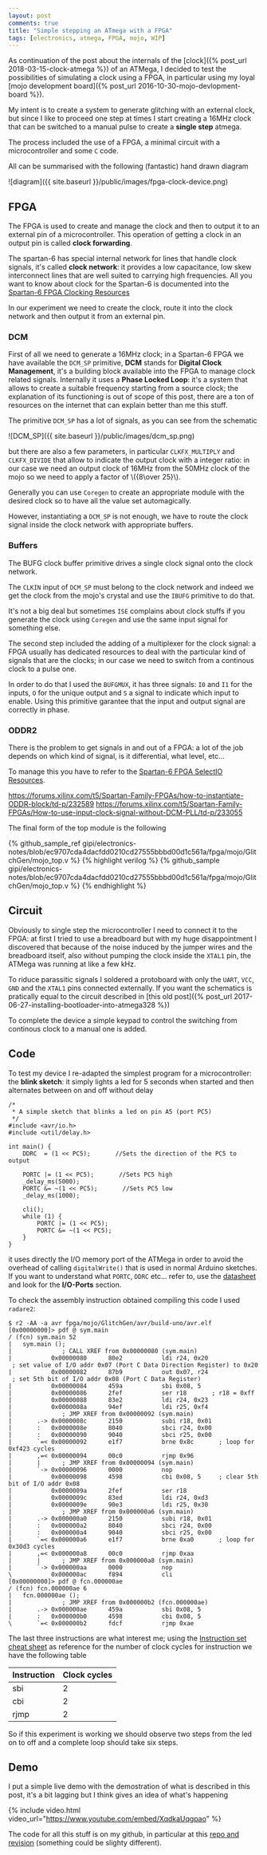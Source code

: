 ```yaml
---
layout: post
comments: true
title: "Simple stepping an ATmega with a FPGA"
tags: [electronics, atmega, FPGA, mojo, WIP]
---
```


As continuation of the post about the internals of the [clock]({% post_url 2018-03-15-clock-atmega %})
of an ATMega, I decided to test the possibilities of simulating a clock
using a FPGA, in particular using my loyal [mojo development board]({% post_url 2016-10-30-mojo-devlopment-board %}).

My intent is to create a system to generate glitching with an external clock, but since
I like to proceed one step at times I start creating a 16MHz clock that can be switched
to a manual pulse to create a **single step** atmega.

The process included the use of a FPGA, a minimal circuit with a microcontroller
and some ``C`` code.

All can be summarised with the following (fantastic) hand drawn diagram

![diagram]({{ site.baseurl }}/public/images/fpga-clock-device.png)

## FPGA

The FPGA is used to create and manage the clock and then to output it to an external pin of a microcontroller.
This operation of getting a clock in an output pin is called **clock forwarding**.

The spartan-6 has special internal network for lines that handle clock signals, it's called
**clock network**: it provides a low capacitance, low skew interconnect lines that are well
suited to carrying high frequencies. All you want to know about clock for the Spartan-6 is documented into the
[Spartan-6 FPGA Clocking Resources](https://www.xilinx.com/support/documentation/user_guides/ug382.pdf)

In our experiment we need to create the clock, route it into the clock network and then
output it from an external pin.

### DCM

First of all we need to generate a 16MHz clock; in a Spartan-6 FPGA we have available the ``DCM_SP`` primitive,
**DCM** stands for **Digital Clock Management**, it's a building block available into the FPGA
to manage clock related signals. Internally it uses a **Phase Locked Loop**: it's a system that allows to
create a suitable frequency starting from a source clock; the explanation
of its functioning is out of scope of this post, there are a ton of resources
on the internet that can explain better than me this stuff.

The primitive ``DCM_SP`` has a lot of signals, as you can see from the schematic

![DCM_SP]({{ site.baseurl }}/public/images/dcm_sp.png)

but there are also a few parameters, in particular ``CLKFX_MULTIPLY`` and ``CLKFX_DIVIDE``
that allow to indicate the output clock with a integer ratio: in our case we need an output clock of 16MHz from the
50MHz clock of the mojo so we need to apply a factor of \\({8\over 25}\\).

Generally you can use ``Coregen`` to create an appropriate module with the desired clock
so to have all the value set automagically.

However, instantiating a ``DCM_SP`` is not enough, we have to route the clock signal inside
the clock network with appropriate buffers.

### Buffers

The BUFG clock buffer primitive drives a single clock signal onto the clock network.

The ``CLKIN`` input of ``DCM_SP`` must belong to the clock network and indeed we get the
clock from the mojo's crystal and use the ``IBUFG`` primitive to do that.

It's not a big deal but sometimes ``ISE`` complains about clock stuffs if you generate
the clock using ``Coregen`` and use the same input signal for something else.

The second step included the adding of a multiplexer for the clock signal: a FPGA usually has
dedicated resources to deal with the particular kind of signals that are the clocks; in our case
we need to switch from a continous clock to a pulse one.

In order to do that I used the ``BUFGMUX``, it has three signals: ``I0`` and ``I1`` for the inputs, ``O``
for the unique output and ``S`` a signal to indicate which input to enable. Using this primitive
garantee that the input and output signal are correctly in phase.

### ODDR2

There is the problem to get signals in and out of a FPGA: a lot of the job depends on which
kind of signal, is it differential, what level, etc...

To manage this you have to refer to the [Spartan-6 FPGA SelectIO Resources](https://www.xilinx.com/support/documentation/user_guides/ug381.pdf).

https://forums.xilinx.com/t5/Spartan-Family-FPGAs/how-to-instantiate-ODDR-block/td-p/232589
https://forums.xilinx.com/t5/Spartan-Family-FPGAs/How-to-use-input-clock-signal-without-DCM-PLL/td-p/233055

The final form of the top module is the following

{% github_sample_ref gipi/electronics-notes/blob/ec9707cda4dacfdd0210cd27555bbbd00d1c561a/fpga/mojo/GlitchGen/mojo_top.v %}
{% highlight verilog %}
{% github_sample gipi/electronics-notes/blob/ec9707cda4dacfdd0210cd27555bbbd00d1c561a/fpga/mojo/GlitchGen/mojo_top.v %}
{% endhighlight %}

## Circuit

Obviously to single step the microcontroller I need to connect it to the FPGA: at first I tried
to use a breadboard but with my huge disappointment I discovered that because of the noise
induced by the jumper wires and the breadboard itself, also without pumping the clock inside
the ``XTAL1`` pin, the ATMega was running at like a few kHz.

To riduce parassitic signals I soldered a protoboard with only the ``UART``, ``VCC``, ``GND``
and the ``XTAL1`` pins connected externally. If you want the schematics is pratically equal
to the circuit described in [this old post]({% post_url 2017-06-27-installing-bootloader-into-atmega328 %})

To complete the device a simple keypad to control the switching from continous clock to a manual one is added.

## Code

To test my device I re-adapted the simplest program for a microcontroller: the **blink sketch**:
it simply lights a led for 5 seconds when started and then alternates between on and off
without delay

```
/*
 * A simple sketch that blinks a led on pin A5 (port PC5)
 */
#include <avr/io.h>
#include <util/delay.h>

int main() {
    DDRC  = (1 << PC5);       //Sets the direction of the PC5 to output

    PORTC |= (1 << PC5);       //Sets PC5 high
    _delay_ms(5000);
    PORTC &= ~(1 << PC5);       //Sets PC5 low
    _delay_ms(1000);

    cli();
    while (1) {
        PORTC |= (1 << PC5);
        PORTC &= ~(1 << PC5);
    }
}
```

it uses directly the I/O memory port of the ATMega in order to avoid the overhead
of calling ``digitalWrite()`` that is used in normal Arduino sketches.
If you want to understand what ``PORTC``, ``DDRC`` etc... refer to, use the
[datasheet](http://ww1.microchip.com/downloads/en/DeviceDoc/ATmega328_P%20AVR%20MCU%20with%20picoPower%20Technology%20Data%20Sheet%2040001984A.pdf)
and look for the **I/O-Ports** section.

To check the assembly instruction obtained compiling this code I used ``radare2``:

```
$ r2 -AA -a avr fpga/mojo/GlitchGen/avr/build-uno/avr.elf
[0x00000000]> pdf @ sym.main
/ (fcn) sym.main 52
|   sym.main ();
|              ; CALL XREF from 0x00000080 (sym.main)
|           0x00000080      80e2           ldi r24, 0x20
 ; set value of I/O addr 0x07 (Port C Data Direction Register) to 0x20
|           0x00000082      87b9           out 0x07, r24
 ; set 5th bit of I/O addr 0x08 (Port C Data Register)
|           0x00000084      459a           sbi 0x08, 5  
|           0x00000086      2fef           ser r18       ; r18 = 0xff
|           0x00000088      83e2           ldi r24, 0x23
|           0x0000008a      94ef           ldi r25, 0xf4
|              ; JMP XREF from 0x00000092 (sym.main)
|       .-> 0x0000008c      2150           subi r18, 0x01
|       :   0x0000008e      8040           sbci r24, 0x00
|       :   0x00000090      9040           sbci r25, 0x00
|       `=< 0x00000092      e1f7           brne 0x8c       ; loop for 0xf423 cycles
|       ,=< 0x00000094      00c0           rjmp 0x96
|       |      ; JMP XREF from 0x00000094 (sym.main)
|       `-> 0x00000096      0000           nop
|           0x00000098      4598           cbi 0x08, 5     ; clear 5th bit of I/O addr 0x08
|           0x0000009a      2fef           ser r18
|           0x0000009c      83ed           ldi r24, 0xd3
|           0x0000009e      90e3           ldi r25, 0x30
|              ; JMP XREF from 0x000000a6 (sym.main)
|       .-> 0x000000a0      2150           subi r18, 0x01
|       :   0x000000a2      8040           sbci r24, 0x00
|       :   0x000000a4      9040           sbci r25, 0x00
|       `=< 0x000000a6      e1f7           brne 0xa0       ; loop for 0x30d3 cycles
|       ,=< 0x000000a8      00c0           rjmp 0xaa
|       |      ; JMP XREF from 0x000000a8 (sym.main)
|       `-> 0x000000aa      0000           nop
\           0x000000ac      f894           cli
[0x00000000]> pdf @ fcn.000000ae
/ (fcn) fcn.000000ae 6
|   fcn.000000ae ();
|              ; JMP XREF from 0x000000b2 (fcn.000000ae)
|       .-> 0x000000ae      459a           sbi 0x08, 5
|       :   0x000000b0      4598           cbi 0x08, 5
\       `=< 0x000000b2      fdcf           rjmp 0xae
```

The last three instructions are what interest me; using
the [Instruction set cheat sheet](http://www.avr-tutorials.com/sites/default/files/Instruction%20Set%20Summary.pdf)
as reference for the number of clock cycles for instruction we have the following table

| Instruction | Clock cycles |
|-------------|--------------|
| sbi | 2 |
| cbi | 2 |
| rjmp | 2 |

So if this experiment is working we should observe two steps from the led on to off and a
complete loop should take six steps.

## Demo

I put a simple live demo with the demostration of what is described in this post,
it's a bit lagging but I think gives an idea of what's happening

{% include video.html video_url="https://www.youtube.com/embed/XqdkaUqgpao" %}

The code for all this stuff is on my github, in particular at this
[repo and revision](https://github.com/gipi/electronics-notes/tree/ec9707cda4dacfdd0210cd27555bbbd00d1c561a/fpga/mojo/GlitchGen)
(something could be slighty different).

